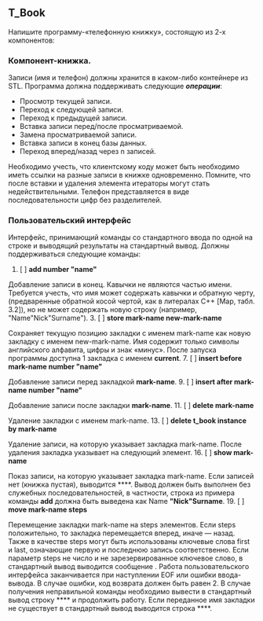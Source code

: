 ## T_Book

Напишите программу-«телефонную книжку», состоящую из 2-х компонентов:

### Компонент-книжка.
Записи (имя и телефон) должны хранится в каком-либо контейнере из STL.
Программа должна поддерживать следующие ***операции***:

* Просмотр текущей записи.
* Переход к следующей записи.
* Переход к предыдущей записи.
* Вставка записи перед/после просматриваемой.
* Замена просматриваемой записи.
* Вставка записи в конец базы данных.
* Переход вперед/назад через n записей.

Необходимо учесть, что клиентскому коду может быть необходимо иметь ссылки на разные записи в книжке одновременно.
Помните, что после вставки и удаления элемента итераторы могут стать недействительными.
Телефон представляется в виде последовательности цифр без разделителей.

### Пользовательский интерфейс
Интерфейс, принимающий команды со стандартного ввода по одной на строке и выводящий результаты на стандартный вывод. Должны поддерживаться следующие команды:
1. [ ]   **add number "name"** 

Добавление записи в конец. Кавычки не являются частью имени.
Требуется учесть, что имя может содержать кавычки и обратную черту, (предваренные обратной косой чертой, как в литералах C++ [Мар, табл. 3.2]), но не может содержать новую строку (например, "Name\"Nick\"Surname").
3. [ ]   **store mark-name new-mark-name**


Сохраняет текущую позицию закладки с именем mark-name как новую закладку с именем new-mark-name.
Имя содержит только символы английского алфавита, цифры и знак «минус».
После запуска программы доступна 1 закладка с именем **current**.
7. [ ]   **insert before mark-name number "name"**

Добавление записи перед закладкой **mark-name**.
9. [ ]   **insert after mark-name number "name"**

Добавление записи после закладки **mark-name**.
11. [ ]   **delete mark-name**

Удаление закладки с именем mark-name.
13. [ ]   **delete t_book instance by mark-name**

Удаление записи, на которую указывает закладка mark-name.
После удаления закладка указывает на следующий элемент.
16. [ ]   **show mark-name**

Показ записи, на которую указывает закладка mark-name. Если записей нет (книжка пустая), выводится ****.
Вывод должен быть выполнен без служебных последовательностей, в частности, строка из примера команды **add** должна быть выведена как Name **"Nick"Surname**.
19. [ ]   **move mark-name steps**

Перемещение закладки mark-name на steps элементов. Если steps положительно, то закладка перемещается вперед, иначе — назад. Также в качестве steps могут быть использованы ключевые слова first и last, означающие первую и последнюю запись соответственно. Если параметр steps не число и не зарезервированное ключевое слово, в стандартный вывод выводится сообщение . Работа пользовательского интерфейса заканчивается при наступлении EOF или ошибки ввода-вывода. В случае ошибки, код возврата должен быть равен 2.
В случае получения неправильной команды необходимо вывести в стандартный вывод строку **** и продолжить работу. Если переданное имя закладки не существует в стандартный вывод выводится строка ****.